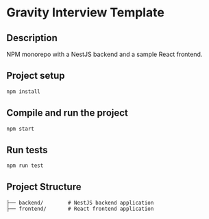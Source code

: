# Gravity Interview Template

## Description

NPM monorepo with a NestJS backend and a sample React frontend.

## Project setup

```bash
npm install
```

## Compile and run the project

```bash
npm start
```

## Run tests

```bash
npm run test
```

## Project Structure

```text
├── backend/        # NestJS backend application
├── frontend/       # React frontend application
```
